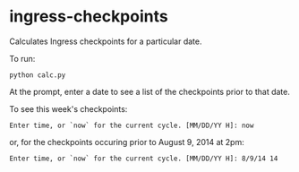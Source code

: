 ingress-checkpoints
===================

Calculates Ingress checkpoints for a particular date.

To run:

	python calc.py

At the prompt, enter a date to see a list of the checkpoints prior to that date. 

To see this week's checkpoints:

	Enter time, or `now` for the current cycle. [MM/DD/YY H]: now

or, for the checkpoints occuring prior to August 9, 2014 at 2pm:

	Enter time, or `now` for the current cycle. [MM/DD/YY H]: 8/9/14 14


